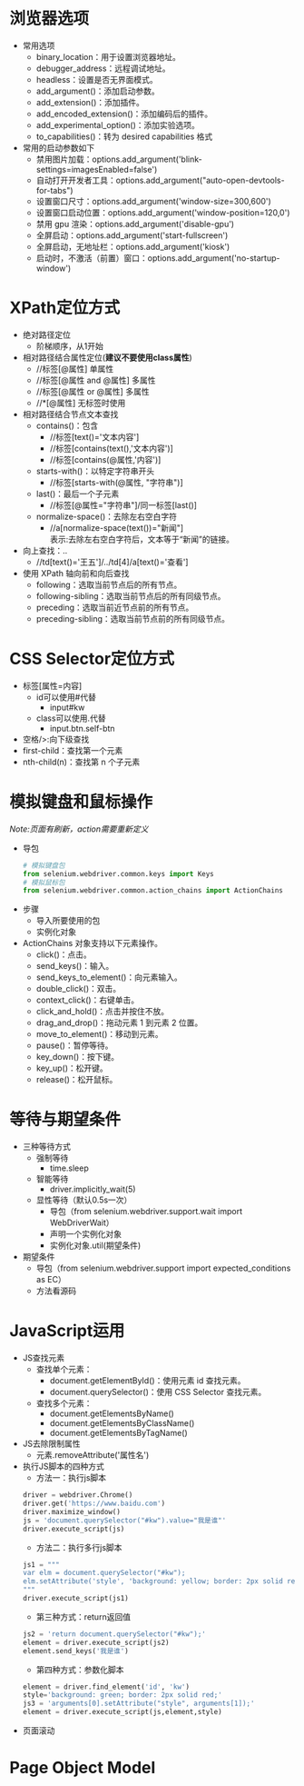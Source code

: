# 浏览器选项
- 常用选项
    - binary_location：用于设置浏览器地址。
    - debugger_address：远程调试地址。
    - headless：设置是否无界面模式。
    - add_argument()：添加启动参数。
    - add_extension()：添加插件。
    - add_encoded_extension()：添加编码后的插件。
    - add_experimental_option()：添加实验选项。
    - to_capabilities()：转为 desired capabilities 格式
- 常用的启动参数如下
    - 禁用图片加载：options.add_argument('blink-settings=imagesEnabled=false')
    - 自动打开开发者工具：options.add_argument("auto-open-devtools-for-tabs")
    - 设置窗口尺寸：options.add_argument('window-size=300,600')
    - 设置窗口启动位置：options.add_argument('window-position=120,0')
    - 禁用 gpu 渲染：options.add_argument('disable-gpu')
    - 全屏启动：options.add_argument('start-fullscreen')
    - 全屏启动，无地址栏：options.add_argument('kiosk')
    - 启动时，不激活（前置）窗口：options.add_argument('no-startup-window')
# XPath定位方式
- 绝对路径定位
    - 阶梯顺序，从1开始
- 相对路径结合属性定位(**建议不要使用class属性**)
    - //标签[@属性] 单属性
    - //标签[@属性 and @属性] 多属性
    - //标签[@属性 or @属性] 多属性
    - //*[@属性]  无标签时使用
- 相对路径结合节点文本查找
    - contains()：包含
        - //标签[text()='文本内容']
        - //标签[contains(text(),'文本内容')]
        - //标签[contains(@属性,'内容')]
    - starts-with()：以特定字符串开头
        - //标签[starts-with(@属性, "字符串")]   
    - last()：最后一个子元素
        - //标签[@属性="字符串"]/同一标签[last()]   
    - normalize-space()：去除左右空白字符
        - //a[normalize-space(text())="新闻"]   
        表示:去除左右空白字符后，文本等于“新闻”的链接。    
- 向上查找：..
    - //td[text()='王五']/../td[4]/a[text()='查看']
- 使用 XPath 轴向前和向后查找
    - following：选取当前节点后的所有节点。
    - following-sibling：选取当前节点后的所有同级节点。
    - preceding：选取当前近节点前的所有节点。
    - preceding-sibling：选取当前节点前的所有同级节点。
# CSS Selector定位方式
- 标签[属性=内容]
    - id可以使用#代替
        - input#kw
    - class可以使用.代替
        - input.btn.self-btn
- 空格/>:向下级查找
- first-child：查找第一个元素
- nth-child(n)：查找第 n 个子元素
# 模拟键盘和鼠标操作
 *Note:页面有刷新，action需要重新定义*
 - 导包
    ```python
    # 模拟键盘包
    from selenium.webdriver.common.keys import Keys
    # 模拟鼠标包
    from selenium.webdriver.common.action_chains import ActionChains
    ```
- 步骤
    - 导入所要使用的包
    - 实例化对象
- ActionChains 对象支持以下元素操作。
    - click()：点击。
    - send_keys()：输入。
    - send_keys_to_element()：向元素输入。
    - double_click()：双击。
    - context_click()：右键单击。
    - click_and_hold()：点击并按住不放。
    - drag_and_drop()：拖动元素 1 到元素 2 位置。
    - move_to_element()：移动到元素。
    - pause()：暂停等待。
    - key_down()：按下键。
    - key_up()：松开键。
    - release()：松开鼠标。
# 等待与期望条件
- 三种等待方式
    - 强制等待
        - time.sleep
    - 智能等待
        - driver.implicitly_wait(5)
    - 显性等待（默认0.5s一次）
        - 导包（from selenium.webdriver.support.wait import WebDriverWait）
        - 声明一个实例化对象
        - 实例化对象.util(期望条件)
- 期望条件
    - 导包（from selenium.webdriver.support import expected_conditions as EC）
    - 方法看源码
    
# JavaScript运用
- JS查找元素
    - 查找单个元素：
        - document.getElementById()：使用元素 id 查找元素。
        - document.querySelector()：使用 CSS Selector 查找元素。
    - 查找多个元素：
        - document.getElementsByName()
        - document.getElementsByClassName()
        - document.getElementsByTagName()
- JS去除限制属性
    - 元素.removeAttribute('属性名')
- 执行JS脚本的四种方式
    - 方法一：执行js脚本
    ```python
    driver = webdriver.Chrome()
    driver.get('https://www.baidu.com')
    driver.maximize_window()
    js = 'document.querySelector("#kw").value="我是谁"'
    driver.execute_script(js)
    ```
    - 方法二：执行多行js脚本
    ```python
    js1 = """
    var elm = document.querySelector("#kw");
    elm.setAttribute('style', 'background: yellow; border: 2px solid red')
    """
    driver.execute_script(js1)
    ```
    - 第三种方式：return返回值
    ```python
    js2 = 'return document.querySelector("#kw");'
    element = driver.execute_script(js2)
    element.send_keys('我是谁')
    ```
    - 第四种方式：参数化脚本
    ```python
    element = driver.find_element('id', 'kw')
    style='background: green; border: 2px solid red;'
    js3 = 'arguments[0].setAttribute("style", arguments[1]);'
    element = driver.execute_script(js,element,style)
    ```
- 页面滚动

# Page Object Model

